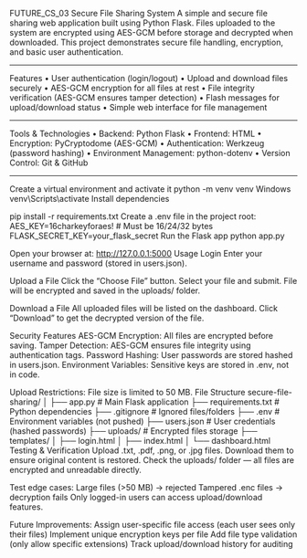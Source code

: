 FUTURE_CS_03
Secure File Sharing System
A simple and secure file sharing web application built using Python Flask.
Files uploaded to the system are encrypted using AES-GCM before storage and decrypted when downloaded. This project demonstrates secure file handling, encryption, and basic user authentication.
________________________________________
Features
•	User authentication (login/logout)
•	Upload and download files securely
•	AES-GCM encryption for all files at rest
•	File integrity verification (AES-GCM ensures tamper detection)
•	Flash messages for upload/download status
•	Simple web interface for file management
________________________________________
Tools & Technologies
•	Backend: Python Flask
•	Frontend: HTML
•	Encryption: PyCryptodome (AES-GCM)
•	Authentication: Werkzeug (password hashing)
•	Environment Management: python-dotenv
•	Version Control: Git & GitHub
________________________________________
Create a virtual environment and activate it
python -m venv venv
Windows
venv\Scripts\activate
Install dependencies

pip install -r requirements.txt
Create a .env file in the project root:
AES_KEY=16charkeyforaes! # Must be 16/24/32 bytes FLASK_SECRET_KEY=your_flask_secret
Run the Flask app
python app.py

Open your browser at: http://127.0.0.1:5000
Usage
Login
Enter your username and password (stored in users.json).

Upload a File
Click the “Choose File” button.
Select your file and submit.
File will be encrypted and saved in the uploads/ folder.

Download a File
All uploaded files will be listed on the dashboard.
Click “Download” to get the decrypted version of the file.


Security Features
AES-GCM Encryption: All files are encrypted before saving.
Tamper Detection: AES-GCM ensures file integrity using authentication tags.
Password Hashing: User passwords are stored hashed in users.json.
Environment Variables: Sensitive keys are stored in .env, not in code.


Upload Restrictions: File size is limited to 50 MB.
File Structure secure-file-sharing/ │ ├── app.py # Main Flask application ├── requirements.txt # Python dependencies ├── .gitignore # Ignored files/folders ├── .env # Environment variables (not pushed) ├── users.json # User credentials (hashed passwords) ├── uploads/ # Encrypted files storage ├── templates/ │ ├── login.html │ ├── index.html │ └── dashboard.html
Testing & Verification
Upload .txt, .pdf, .png, or .jpg files.
Download them to ensure original content is restored.
Check the uploads/ folder — all files are encrypted and unreadable directly.

Test edge cases:
Large files (>50 MB) → rejected
Tampered .enc files → decryption fails
Only logged-in users can access upload/download features.


Future Improvements:
Assign user-specific file access (each user sees only their files)
Implement unique encryption keys per file
Add file type validation (only allow specific extensions)
Track upload/download history for auditing

